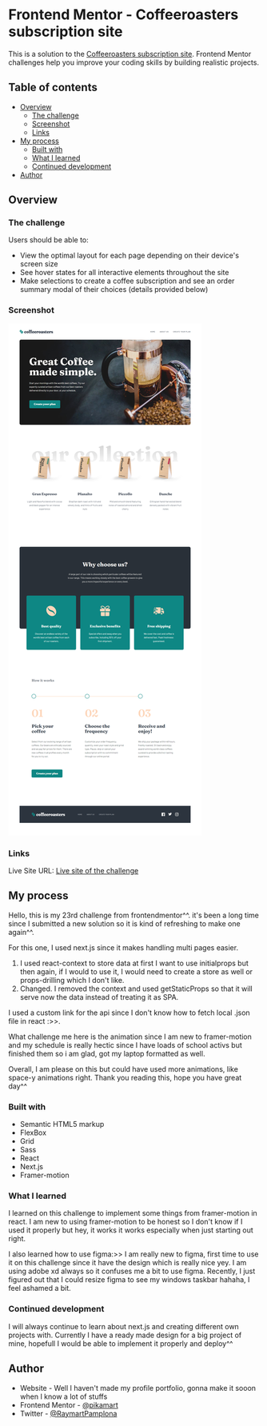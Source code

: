 # Frontend Mentor - Coffeeroasters subscription site

This is a solution to the [Coffeeroasters subscription site](https://www.frontendmentor.io/challenges/coffeeroasters-subscription-site-5Fc26HVY6/hub/coffeeroasters-subscription-site-cfA_Leb5p). Frontend Mentor challenges help you improve your coding skills by building realistic projects. 

## Table of contents

- [Overview](#overview)
  - [The challenge](#the-challenge)
  - [Screenshot](#screenshot)
  - [Links](#links)
- [My process](#my-process)
  - [Built with](#built-with)
  - [What I learned](#what-i-learned)
  - [Continued development](#continued-development)
- [Author](#author)


## Overview


### The challenge

Users should be able to:

- View the optimal layout for each page depending on their device's screen size
- See hover states for all interactive elements throughout the site
- Make selections to create a coffee subscription and see an order summary modal of their choices (details provided below)


### Screenshot

![Desktop-view](finished/desktop.png)

### Links

Live Site URL: [Live site of the challenge](https://frontendmentor-space-tourism.vercel.app/)

## My process

Hello, this is my 23rd challenge from frontendmentor^^. it's been a long time since I submitted a new solution so it is kind of refreshing to make one again^^.

For this one, I used next.js since it makes handling multi pages easier. 
 1. I used react-context to store data at first I want to use initialprops but then again, if I would to use it, I would need to create a store as well or props-drilling which I don't like.
 2. Changed. I removed the context and used getStaticProps so that it will serve now the data instead of treating it as SPA.

I used a custom link for the api since I don't know how to fetch local .json file in react :>>.

What challenge me here is the animation since I am new to framer-motion and my schedule is really hectic since I have loads of school activs but finished them so i am glad, got my laptop formatted as well.

Overall, I am please on this but could have used more animations, like space-y animations right. Thank you reading this, hope you have great day^^

### Built with

- Semantic HTML5 markup
- FlexBox
- Grid
- Sass 
- React
- Next.js
- Framer-motion

### What I learned

I learned on this challenge to implement some things from framer-motion in react. I am new to using framer-motion to be honest so I don't know  if I used it properly but hey, it works it works especially when just starting out right.

I also learned how to use figma:>> I am really new to figma, first time to use it on this challenge since it have the design which is really nice yey. I am using adobe xd always so it confuses me a bit to use figma. Recently, I just figured out that I could resize figma to see my windows taskbar hahaha, I feel ashamed a bit.

### Continued development

I will always continue to learn about next.js and creating different own projects with. Currently I have a ready made design for a big project of mine, hopefull I would be able to implement it properly and deploy^^

## Author

- Website - Well I haven't made my profile portfolio, gonna make it sooon when I know a lot of stuffs
- Frontend Mentor - [@pikamart](https://www.frontendmentor.io/profile/pikamart)
- Twitter - [@RaymartPamplona](https://twitter.com/RaymartPamplona)